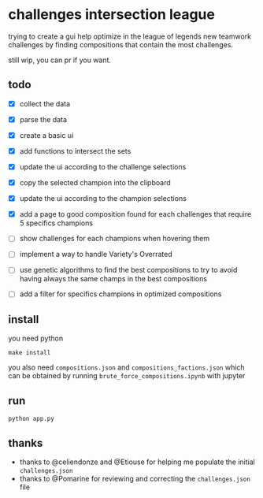 # challenges intersection league

trying to create a gui help optimize in the league of legends new teamwork challenges by finding compositions that contain the most challenges.

still wip, you can pr if you want.

## todo
- [x] collect the data
- [x] parse the data
- [x] create a basic ui
- [x] add functions to intersect the sets
- [x] update the ui according to the challenge selections
- [x] copy the selected champion into the clipboard
- [x] update the ui according to the champion selections
- [x] add a page to good composition found for each challenges that require 5 specifics champions
- [ ] show challenges for each champions when hovering them 
- [ ] implement a way to handle Variety's Overrated
- [ ] use genetic algorithms to find the best compositions to try to avoid having always the same champs in the best compositions
- [ ] add a filter for specifics champions in optimized compositions


## install
you need python

```
make install
```

you also need `compositions.json` and `compositions_factions.json` which can be obtained by running `brute_force_compositions.ipynb` with jupyter

## run
```
python app.py
```

## thanks

- thanks to @celiendonze and @Etiouse for helping me populate the initial `challenges.json`
- thanks to @Pomarine for reviewing and correcting the `challenges.json` file
